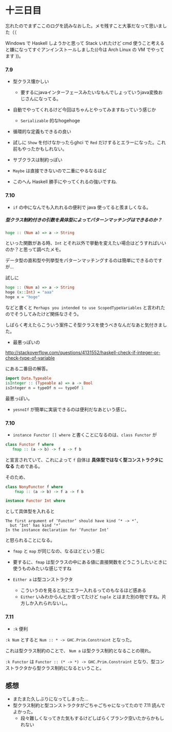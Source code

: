 # 十三日目

忘れたのでまずここのログを読みなおした。メモ残すこと大事だなって思いました（（

Windows で Haskell しようかと思って Stack いれたけど cmd 使うこと考えると嫌になってすぐアンインストールしました((今は Arch Linux の VM でやってます ))。

### 7.9

- 型クラス懐かしい
  - 要するにjavaインターフェースみたいなもんでしょっていうjava変換おじさんになってる。
- 自動でやってくれるけど今回はちゃんとやってみますねっていう感じか
  - `Serializable` 的なhogehoge
- 循環的な定義もできるの良い

- 試しに `Show` を付けなかったらghci で `Red` だけするとエラーになった。これ前もやったかもしれない。

- サブクラスは制約っぽい
- `Maybe` は直接できないので二重にやるなるほど

- このへん Haskell 勝手にやってくれるの強いですね.


### 7.10

- `if` の中になんでも入れれるの便利で java 使ってると羨ましくなる。

##### 型クラス制約付きの引数を具体型によってパターンマッチングはできるのか？

```haskell
hoge :: (Num a) => a -> String
```

といった関数がある時、`Int` とそれ以外で挙動を変えたい場合はどうすればいいのか？と思って調べたメモ。

データ型の直和型や列挙型をパターンマッチングするのは簡単にできるのですが...

試しに

```haskell
hoge :: (Num a) => a -> String
hoge (x::Int) = "aaa"
hoge x = "hoge"
```

などと書くと `Perhaps you intended to use ScopedTypeVariables` と言われたのでそうしてみたけど関係なさそう。

しばらく考えたらこういう案件こそ型クラスを使うべきなんだなあと気付きました。

- 最悪っぽいの

http://stackoverflow.com/questions/4131552/haskell-check-if-integer-or-check-type-of-variable

にある二番目の解答。

```haskell
import Data.Typeable
isInteger :: (Typeable a) => a -> Bool
isInteger n = typeOf n == typeOf 1
```

最悪っぽい。

- `yesnoIf` が簡単に実装できるのは便利だなあという感じ。

### 7.10

- `instance Functor [] where` と書くことになるのは、`class Functor` が

```haskell
class Functor f where
   fmap :: (a -> b) -> f a -> f b
```

と宣言されていて、これによって `f` 自体は __具体型ではなく型コンストラクタになる__ ためである。


そのため、

```haskell
class NonyFunctor f where
    fmap :: (a -> b) -> f a -> f b

instance Functor Int where
```

として具体型を入れると

```
The first argument of ‘Functor’ should have kind ‘* -> *’,
  but ‘Int’ has kind ‘*’
In the instance declaration for ‘Functor Int’
```

と怒られることになる。

- `fmap` と `map` が同じなの、なるほどという感じ

- 要するに、`fmap` は型クラスの中にある値に直接関数をどうこうしたいときに使うものみたいな感じですね

- `Either a` は型コンストラクタ
  - こういうのを見ると左にエラー入れるってのもなるほど感ある
  - `Either` いみわからんとか言ってたけど `tuple` とはまた別の物ですね。片方しか入れられないし。

### 7.11

- `:k` 便利


`:k Num` とすると `Num :: * -> GHC.Prim.Constraint` となった。

これは型クラス制約のことで、 `Num a` は型クラス制約となることの現れ。

`:k Functor` は `Functor :: (* -> *) -> GHC.Prim.Constraint` となり、型コンストラクタから型クラス制約になるということ。

## 感想

- またまた久しぶりになってしまった...
- 型クラス制約と型コンストラクタがごちゃごちゃになってたので 7.11 読んでよかった。
  - 段々難しくなってきた気もするけどしばらくブランク空いたからかもしれない
